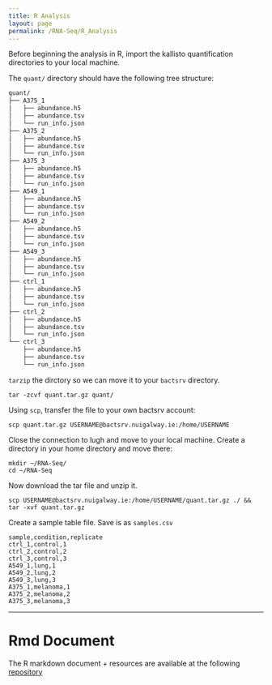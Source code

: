 ```yaml
---
title: R Analysis
layout: page
permalink: /RNA-Seq/R_Analysis
---
```


Before beginning the analysis in R, import the kallisto quantification directories to your local machine.

The `quant/` directory should have the following tree structure:
```bash
quant/
├── A375_1
│   ├── abundance.h5
│   ├── abundance.tsv
│   └── run_info.json
├── A375_2
│   ├── abundance.h5
│   ├── abundance.tsv
│   └── run_info.json
├── A375_3
│   ├── abundance.h5
│   ├── abundance.tsv
│   └── run_info.json
├── A549_1
│   ├── abundance.h5
│   ├── abundance.tsv
│   └── run_info.json
├── A549_2
│   ├── abundance.h5
│   ├── abundance.tsv
│   └── run_info.json
├── A549_3
│   ├── abundance.h5
│   ├── abundance.tsv
│   └── run_info.json
├── ctrl_1
│   ├── abundance.h5
│   ├── abundance.tsv
│   └── run_info.json
├── ctrl_2
│   ├── abundance.h5
│   ├── abundance.tsv
│   └── run_info.json
└── ctrl_3
    ├── abundance.h5
    ├── abundance.tsv
    └── run_info.json
```

`tarzip` the dirctory so we can move it to your `bactsrv` directory.

```
tar -zcvf quant.tar.gz quant/
```

Using `scp`, transfer the file to your own bactsrv account:

```
scp quant.tar.gz USERNAME@bactsrv.nuigalway.ie:/home/USERNAME
```

Close the connection to lugh and move to your local machine. Create a directory in your home directory and move there:

```
mkdir ~/RNA-Seq/
cd ~/RNA-Seq
```

Now download the tar file and unzip it.

```
scp USERNAME@bactsrv.nuigalway.ie:/home/USERNAME/quant.tar.gz ./ && tar -xvf quant.tar.gz
```

Create a sample table file. Save is as `samples.csv`

```
sample,condition,replicate
ctrl_1,control,1
ctrl_2,control,2
ctrl_3,control,3
A549_1,lung,1
A549_2,lung,2
A549_3,lung,3
A375_1,melanoma,1
A375_2,melanoma,2
A375_3,melanoma,3
```

***

# Rmd Document
The R markdown document + resources are available at the following [repository](https://github.com/BarryDigby/barrydigby.github.io/tree/master/RNA-Seq) 
